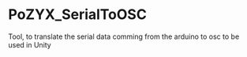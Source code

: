 # PoZYX_SerialToOSC
Tool, to translate the serial data comming from the arduino to osc to be used in Unity
